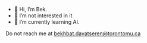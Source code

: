 - 👋 Hi, I’m Bek. 
- 👀 I’m not interested in it
- 🌱 I’m currently learning AI. 

Do not reach me at bekhbat.davatseren@torontomu.ca

<!---
Bekk-oss/Bekk-oss is a ✨ special ✨ repository because its `README.md` (this file) appears on your GitHub profile.
You can click the Preview link to take a look at your changes.
--->
